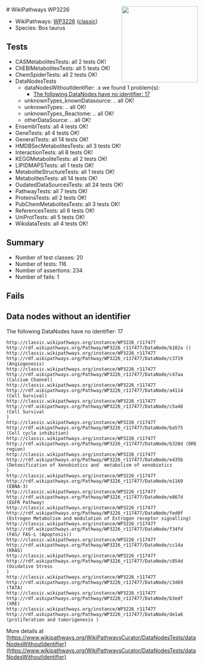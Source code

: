 <img style="float: right; width: 200px" src="https://upload.wikimedia.org/wikipedia/commons/thumb/8/83/Wplogo_with_text_500.png/640px-Wplogo_with_text_500.png" />
# WikiPathways WP3226

* WikiPathways: [WP3226](https://wikipathways.org/pathways/WP3226) ([classic](https://classic.wikipathways.org/instance/WP3226))
* Species: Bos taurus
## Tests
* CASMetabolitesTests: all 2 tests OK!
* ChEBIMetabolitesTests: all 5 tests OK!
* ChemSpiderTests: all 2 tests OK!
* DataNodesTests
    * dataNodesWithoutIdentifier: .x we found 1 problem(s):
        * [The following DataNodes have no identifier: 17](#8792c497)
    * unknownTypes_knownDatasource: .. all OK!
    * unknownTypes: .. all OK!
    * unknownTypes_Reactome: .. all OK!
    * otherDataSource: .. all OK!
* EnsemblTests: all 4 tests OK!
* GeneTests: all 4 tests OK!
* GeneralTests: all 14 tests OK!
* HMDBSecMetabolitesTests: all 3 tests OK!
* InteractionTests: all 8 tests OK!
* KEGGMetaboliteTests: all 2 tests OK!
* LIPIDMAPSTests: all 1 tests OK!
* MetaboliteStructureTests: all 1 tests OK!
* MetabolitesTests: all 14 tests OK!
* OudatedDataSourcesTests: all 24 tests OK!
* PathwayTests: all 7 tests OK!
* ProteinsTests: all 2 tests OK!
* PubChemMetabolitesTests: all 3 tests OK!
* ReferencesTests: all 6 tests OK!
* UniProtTests: all 5 tests OK!
* WikidataTests: all 4 tests OK!


## Summary

* Number of test classes: 20
* Number of tests: 116
* Number of assertions: 234
* Number of fails: 1

## Fails

<a name="8792c497" />

## Data nodes without an identifier

The following DataNodes have no identifier: 17
```
http://classic.wikipathways.org/instance/WP3226_r117477 http://rdf.wikipathways.org/Pathway/WP3226_r117477/DataNode/b102a ()
http://classic.wikipathways.org/instance/WP3226_r117477 http://rdf.wikipathways.org/Pathway/WP3226_r117477/DataNode/c3719 (Angiogenesis)
http://classic.wikipathways.org/instance/WP3226_r117477 http://rdf.wikipathways.org/Pathway/WP3226_r117477/DataNode/c47aa (Calcium Channel)
http://classic.wikipathways.org/instance/WP3226_r117477 http://rdf.wikipathways.org/Pathway/WP3226_r117477/DataNode/a4114 (Cell Survival)
http://classic.wikipathways.org/instance/WP3226_r117477 http://rdf.wikipathways.org/Pathway/WP3226_r117477/DataNode/c5a48 (Cell Survival
)
http://classic.wikipathways.org/instance/WP3226_r117477 http://rdf.wikipathways.org/Pathway/WP3226_r117477/DataNode/ba575 (Cell cycle inhibition)
http://classic.wikipathways.org/instance/WP3226_r117477 http://rdf.wikipathways.org/Pathway/WP3226_r117477/DataNode/b328d (DRE region)
http://classic.wikipathways.org/instance/WP3226_r117477 http://rdf.wikipathways.org/Pathway/WP3226_r117477/DataNode/e435b (Detoxification of Xenobiotics and  metabolism of xenobiotics
)
http://classic.wikipathways.org/instance/WP3226_r117477 http://rdf.wikipathways.org/Pathway/WP3226_r117477/DataNode/e1169 (EBNA-3)
http://classic.wikipathways.org/instance/WP3226_r117477 http://rdf.wikipathways.org/Pathway/WP3226_r117477/DataNode/e867d (EGFR Pathway)
http://classic.wikipathways.org/instance/WP3226_r117477 http://rdf.wikipathways.org/Pathway/WP3226_r117477/DataNode/fed0f (Estrogen Metabolism and modulation of Estrogen receptor signalling)
http://classic.wikipathways.org/instance/WP3226_r117477 http://rdf.wikipathways.org/Pathway/WP3226_r117477/DataNode/f34fd (FAS/ FAS-L (Apoptosis))
http://classic.wikipathways.org/instance/WP3226_r117477 http://rdf.wikipathways.org/Pathway/WP3226_r117477/DataNode/cc14a (KRAS)
http://classic.wikipathways.org/instance/WP3226_r117477 http://rdf.wikipathways.org/Pathway/WP3226_r117477/DataNode/c854d (Oxidative Stress
)
http://classic.wikipathways.org/instance/WP3226_r117477 http://rdf.wikipathways.org/Pathway/WP3226_r117477/DataNode/c3d69 (TATA)
http://classic.wikipathways.org/instance/WP3226_r117477 http://rdf.wikipathways.org/Pathway/WP3226_r117477/DataNode/b3edf (XRE)
http://classic.wikipathways.org/instance/WP3226_r117477 http://rdf.wikipathways.org/Pathway/WP3226_r117477/DataNode/de1a6 (proliferation and tumorigenesis )
```

More details at [https://www.wikipathways.org/WikiPathwaysCurator/DataNodesTests/dataNodesWithoutIdentifier](https://www.wikipathways.org/WikiPathwaysCurator/DataNodesTests/dataNodesWithoutIdentifier)

